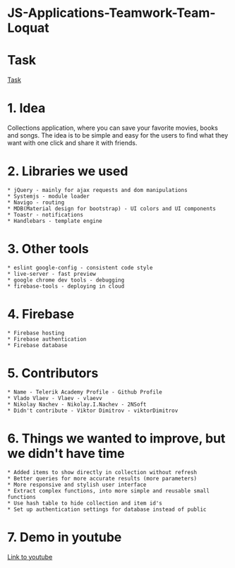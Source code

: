 # JS-Applications-Teamwork-Team-Loquat

# Task 
[Task](https://github.com/TelerikAcademy/JavaScript-Applications/blob/master/Teamwork/README.md)

# 1. Idea
Collections application, where you can save your favorite movies, books and songs. The idea is to be simple and easy for the users to find what they want with one click and share it with friends.

# 2. Libraries we used
    * jQuery - mainly for ajax requests and dom manipulations
    * Systemjs - module loader
    * Navigo - routing
    * MDB(Material design for bootstrap) - UI colors and UI components
    * Toastr - notifications
    * Handlebars - template engine

# 3. Other tools
    * eslint google-config - consistent code style
    * live-server - fast preview
    * google chrome dev tools - debugging
    * firebase-tools - deploying in cloud

# 4. Firebase
    * Firebase hosting
    * Firebase authentication
    * Firebase database

# 5. Contributors
    * Name - Telerik Academy Profile - Github Profile
    * Vlado Vlaev - Vlaev - vlaevv
    * Nikolay Nachev - Nikolay.I.Nachev - 2NSoft
    * Didn't contribute - Viktor Dimitrov - viktorDimitrov 

# 6. Things we wanted to improve, but we didn't have time
    * Added items to show directly in collection without refresh
    * Better queries for more accurate results (more parameters)
    * More responsive and stylish user interface
    * Extract complex functions, into more simple and reusable small functions
    * Use hash table to hide collection and item id's 
    * Set up authentication settings for database instead of public
    
# 7. Demo in youtube
[Link to youtube](https://youtu.be/0Lmcbk7N8bY)